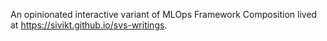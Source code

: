 An opinionated interactive variant of MLOps Framework Composition lived at https://sivikt.github.io/svs-writings.
